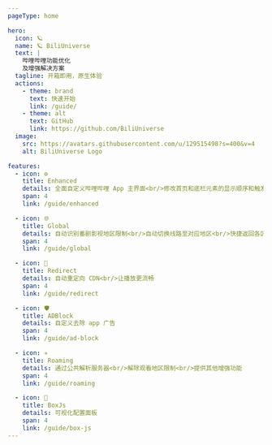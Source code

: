 ```yaml
---
pageType: home

hero:
  icon: 🪐
  name: 🪐 BiliUniverse
  text: |
    哔哩哔哩功能优化
    及增强解决方案
  tagline: 开箱即用，原生体验
  actions:
    - theme: brand
      text: 快速开始
      link: /guide/
    - theme: alt
      text: GitHub
      link: https://github.com/BiliUniverse
  image:
    src: https://avatars.githubusercontent.com/u/129515498?s=400&v=4
    alt: BiliUniverse Logo

features:
  - icon: ⚙️
    title: Enhanced
    details: 全面自定义哔哩哔哩 App 主界面<br/>修改首页和底栏元素的显示顺序和触发功能
    span: 4
    link: /guide/enhanced

  - icon: 🌐
    title: Global
    details: 自动识别番剧影视地区限制<br/>自动切换线路至对应地区<br/>快捷返回各区域搜索结果
    span: 4
    link: /guide/global

  - icon: 🔀
    title: Redirect
    details: 自动重定向 CDN<br/>让播放更流畅
    span: 4
    link: /guide/redirect

  - icon: 🛡️
    title: ADBlock
    details: 自定义去除 app 广告
    span: 4
    link: /guide/ad-block

  - icon: ✈
    title: Roaming
    details: 通过公共解析服务器<br/>解除观看地区限制<br/>提供其他增强功能
    span: 4
    link: /guide/roaming

  - icon: 🧰
    title: BoxJs
    details: 可视化配置面板
    span: 4
    link: /guide/box-js
---
```

